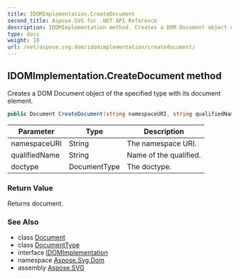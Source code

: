 ```yaml
---
title: IDOMImplementation.CreateDocument
second_title: Aspose.SVG for .NET API Reference
description: IDOMImplementation method. Creates a DOM Document object of the specified type with its document element
type: docs
weight: 10
url: /net/aspose.svg.dom/idomimplementation/createdocument/
---
```

## IDOMImplementation.CreateDocument method

Creates a DOM Document object of the specified type with its document element.

```csharp
public Document CreateDocument(string namespaceURI, string qualifiedName, DocumentType doctype)
```

| Parameter | Type | Description |
| --- | --- | --- |
| namespaceURI | String | The namespace URI. |
| qualifiedName | String | Name of the qualified. |
| doctype | DocumentType | The doctype. |

### Return Value

Returns document.

### See Also

* class [Document](../../document/)
* class [DocumentType](../../documenttype/)
* interface [IDOMImplementation](../)
* namespace [Aspose.Svg.Dom](../../idomimplementation/)
* assembly [Aspose.SVG](../../../)
